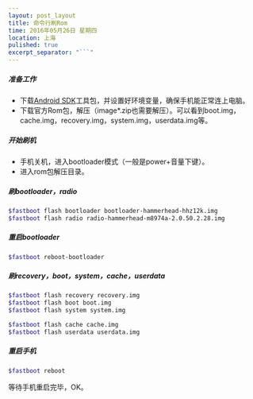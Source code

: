 ```yaml
---
layout: post_layout
title: 命令行刷Rom
time: 2016年05月26日 星期四
location: 上海
pulished: true
excerpt_separator: "```"
---
```


##### 准备工作

- 下载[Android SDK](http://developer.android.com/intl/zh-cn/sdk/index.html)工具包，并设置好环境变量，确保手机能正常连上电脑。
- 下载官方Rom包，解压（image*.zip也需要解压）。可以看到boot.img，cache.img，recovery.img，system.img，userdata.img等。


##### 开始刷机

- 手机关机，进入bootloader模式（一般是power+音量下键）。
- 进入rom包解压目录。


##### 刷bootloader，radio

```bash
$fastboot flash bootloader bootloader-hammerhead-hhz12k.img
$fastboot flash radio radio-hammerhead-m8974a-2.0.50.2.28.img
```

##### 重启bootloader

```bash
$fastboot reboot-bootloader
```

##### 刷recovery，boot，system，cache，userdata

```bash
$fastboot flash recovery recovery.img
$fastboot flash boot boot.img 
$fastboot flash system system.img

$fastboot flash cache cache.img 
$fastboot flash userdata userdata.img 
```

##### 重启手机

```bash
$fastboot reboot
```

等待手机重启完毕，OK。
